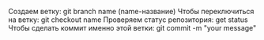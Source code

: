 Cоздаем ветку: git branch name (name-название)
Чтобы переключиться на ветку: git checkout name
Проверяем статус репозитория: get status
Чтобы сделать коммит именно этой ветки: git commit -m "your message"